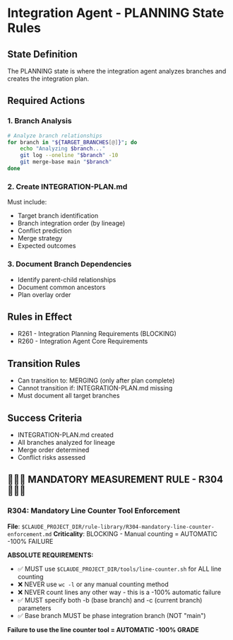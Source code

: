 # Integration Agent - PLANNING State Rules

## State Definition
The PLANNING state is where the integration agent analyzes branches and creates the integration plan.

## Required Actions

### 1. Branch Analysis
```bash
# Analyze branch relationships
for branch in "${TARGET_BRANCHES[@]}"; do
    echo "Analyzing $branch..."
    git log --oneline "$branch" -10
    git merge-base main "$branch"
done
```

### 2. Create INTEGRATION-PLAN.md
Must include:
- Target branch identification
- Branch integration order (by lineage)
- Conflict prediction
- Merge strategy
- Expected outcomes

### 3. Document Branch Dependencies
- Identify parent-child relationships
- Document common ancestors
- Plan overlay order

## Rules in Effect
- R261 - Integration Planning Requirements (BLOCKING)
- R260 - Integration Agent Core Requirements

## Transition Rules
- Can transition to: MERGING (only after plan complete)
- Cannot transition if: INTEGRATION-PLAN.md missing
- Must document all target branches

## Success Criteria
- INTEGRATION-PLAN.md created
- All branches analyzed for lineage
- Merge order determined
- Conflict risks assessed

## 🔴🔴🔴 MANDATORY MEASUREMENT RULE - R304 🔴🔴🔴

### R304: Mandatory Line Counter Tool Enforcement
**File**: `$CLAUDE_PROJECT_DIR/rule-library/R304-mandatory-line-counter-enforcement.md`
**Criticality**: BLOCKING - Manual counting = AUTOMATIC -100% FAILURE

**ABSOLUTE REQUIREMENTS:**
- ✅ MUST use `$CLAUDE_PROJECT_DIR/tools/line-counter.sh` for ALL line counting
- ❌ NEVER use `wc -l` or any manual counting method
- ❌ NEVER count lines any other way - this is a -100% automatic failure
- ✅ MUST specify both -b (base branch) and -c (current branch) parameters
- ✅ Base branch MUST be phase integration branch (NOT "main")

**Failure to use the line counter tool = AUTOMATIC -100% GRADE**
